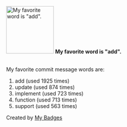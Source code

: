 <img src="https://my-badges.github.io/my-badges/favorite-word.png" alt="My favorite word is &quot;add&quot;." title="My favorite word is &quot;add&quot;." width="128">
<strong>My favorite word is &quot;add&quot;.</strong>
<br><br>

My favorite commit message words are:

1. add (used 1925 times)
2. update (used 874 times)
3. implement (used 723 times)
4. function (used 713 times)
5. support (used 563 times)


Created by <a href="https://github.com/my-badges/my-badges">My Badges</a>
